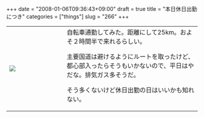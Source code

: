+++
date = "2008-01-06T09:36:43+09:00"
draft = true
title = "本日休日出勤につき"
categories = ["things"]
slug = "266"
+++


<table width="100%">
<tr>
<td valign="middle" width="30%"><a href="https://keruru.net/images/4780229aa7241-080106-090321.jpg" rel="lightbox"><img src="https://keruru.net/images/4780229aa7241-thumb_080106-090321.jpg" border="0" /></a></td>
<td valign="middle" width="70%">自転車通勤してみた。距離にして25km。およそ２時間半で来れるらしい。

主要国道は避けるようにルートを取ったけど、都心部入ったらそうもいかないので、平日はやだな。排気ガス多そうだ。

そう多くないけど休日出勤の日はいいかも知れない。</td>
</tr>
</table>
